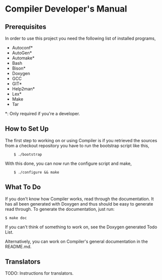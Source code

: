 Compiler Developer's Manual
===========================

Prerequisites
-------------

In order to use this project you need the following list of installed
programs,

- Autoconf*
- AutoGen*
- Automake*
- Bash
- Bison*
- Doxygen
- GCC
- GIT*
- Help2man*
- Lex*
- Make
- Tar

*: Only required if you're a developer.

How to Set Up
-------------

The first step to working on or using Compiler is if you retrieved the
sources from a checkout repository you have to run the bootstrap
script like this,

        $ ./bootstrap

With this done, you can now run the configure script and make,

        $ ./configure && make

What To Do
----------

If you don't know how Compiler works, read through the documentation.
It has all been generated with Doxygen and thus should be easy to
generate read through.  To generate the documentation, just run:

	$ make doc

If you can't think of something to work on, see the Doxygen generated
Todo List.

Alternatively, you can work on Compiler's general documentation in the
README.md.

Translators
-----------

TODO: Instructions for translators.
